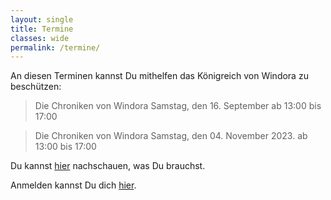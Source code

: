 ```yaml
---
layout: single
title: Termine
classes: wide
permalink: /termine/
---
```


An diesen Terminen kannst Du mithelfen das Königreich von Windora zu beschützen: 

> Die Chroniken von Windora
> Samstag, den 16. September ab 13:00 bis 17:00 

> Die Chroniken von Windora
> Samstag, den 04. November 2023. ab 13:00 bis 17:00 


Du kannst [hier](/anforderungen) nachschauen, was Du brauchst.

Anmelden kannst Du dich [hier](/anmeldung).

